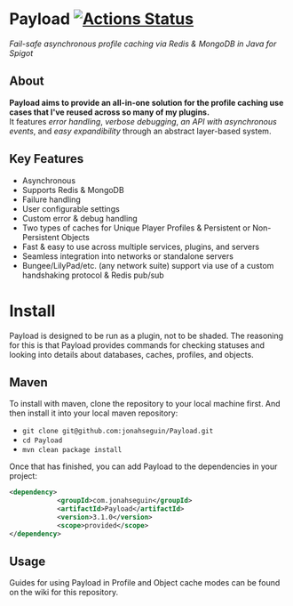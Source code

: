 # Payload [![Actions Status](https://github.com/jonahseguin/Payload/workflows/Java%20CI/badge.svg)](https://github.com/jonahseguin/Payload/actions)
*Fail-safe asynchronous profile caching via Redis &amp; MongoDB in Java for Spigot*

## About

**Payload aims to provide an all-in-one solution for the profile caching use cases that I've reused across so many of my plugins.**  
It features *error handling*, *verbose debugging*, *an API with asynchronous events*, and *easy expandibility* through an abstract layer-based system.


## Key Features
- Asynchronous
- Supports Redis & MongoDB
- Failure handling
- User configurable settings
- Custom error & debug handling
- Two types of caches for Unique Player Profiles & Persistent or Non-Persistent Objects
- Fast & easy to use across multiple services, plugins, and servers
- Seamless integration into networks or standalone servers
- Bungee/LilyPad/etc. (any network suite) support via use of a custom handshaking protocol & Redis pub/sub

# Install
Payload is designed to be run as a plugin, not to be shaded.  The reasoning for this is that Payload provides commands for checking statuses and looking into details about databases, caches, profiles, and objects.

## Maven
To install with maven, clone the repository to your local machine first.  And then install it into your local maven repository:
- `git clone git@github.com:jonahseguin/Payload.git`
- `cd Payload`
- `mvn clean package install`

Once that has finished, you can add Payload to the dependencies in your project:
```xml
<dependency>
            <groupId>com.jonahseguin</groupId>
            <artifactId>Payload</artifactId>
            <version>3.1.0</version>
            <scope>provided</scope>
</dependency>
```

## Usage
Guides for using Payload in Profile and Object cache modes can be found on the wiki for this repository.

